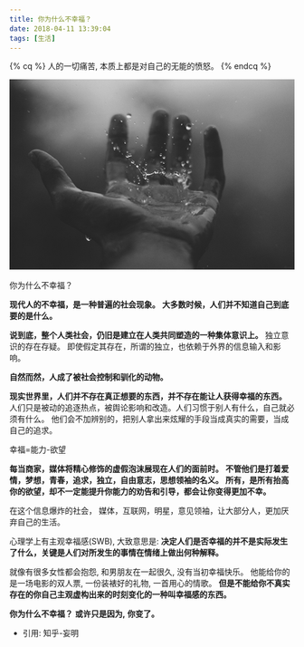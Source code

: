 ```yaml
---
title: 你为什么不幸福？
date: 2018-04-11 13:39:04
tags: [生活]
---
```


{% cq %}
人的一切痛苦, 本质上都是对自己的无能的愤怒。
{% endcq %}

<img src="/asserts/201804161.jpg" class="full-image" />
<!-- more -->

你为什么不幸福？

**现代人的不幸福，是一种普遍的社会现象。**
**大多数时候，人们并不知道自己到底要的是什么。**

**说到底，整个人类社会，仍旧是建立在人类共同塑造的一种集体意识上。**
独立意识的存在存疑。
即使假定其存在，所谓的独立，也依赖于外界的信息输入和影响。

**自然而然，人成了被社会控制和驯化的动物。**

**现实世界里，人们并不存在真正想要的东西，并不存在能让人获得幸福的东西。**
人们只是被动的追逐热点，被舆论影响和改造。人们习惯于别人有什么，自己就必须有什么。
他们会不加辨别的，把别人拿出来炫耀的手段当成真实的需要，当成自己的追求。

幸福=能力-欲望

**每当商家，媒体将精心修饰的虚假泡沫展现在人们的面前时。**
**不管他们是打着爱情，梦想，青春，追求，独立，自由意志，思想领袖的名义。**
**所有，是所有抬高你的欲望，却不一定能提升你能力的劝告和引导，都会让你变得更加不幸。**


在这个信息爆炸的社会，
媒体，互联网，明星，意见领袖，让大部分人，更加厌弃自己的生活。

心理学上有主观幸福感(SWB), 大致意思是:
**决定人们是否幸福的并不是实际发生了什么，关键是人们对所发生的事情在情绪上做出何种解释。**

就像有很多女性都会抱怨, 和男朋友在一起很久, 没有当初幸福快乐。
他能给你的是一场电影的双人票, 一份装裱好的礼物, 一首用心的情歌。
**但是不能给你不真实存在的你自己主观虚构出来的时刻变化的一种叫幸福感的东西。**


**你为什么不幸福？**
**或许只是因为,**
**你变了。**


- 引用: 
    知乎-妄明